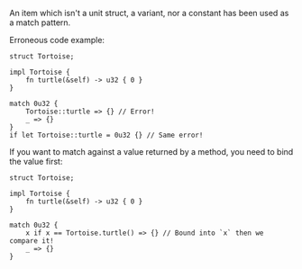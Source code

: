 An item which isn't a unit struct, a variant, nor a constant has been used as a
match pattern.

Erroneous code example:

```compile_fail,E0533
struct Tortoise;

impl Tortoise {
    fn turtle(&self) -> u32 { 0 }
}

match 0u32 {
    Tortoise::turtle => {} // Error!
    _ => {}
}
if let Tortoise::turtle = 0u32 {} // Same error!
```

If you want to match against a value returned by a method, you need to bind the
value first:

```
struct Tortoise;

impl Tortoise {
    fn turtle(&self) -> u32 { 0 }
}

match 0u32 {
    x if x == Tortoise.turtle() => {} // Bound into `x` then we compare it!
    _ => {}
}
```
